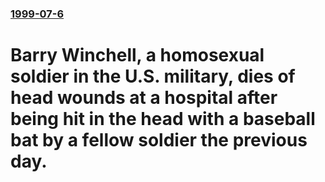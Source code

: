 ### [1999-07-6](/news/1999/07/6/index.md)

#  Barry Winchell, a homosexual soldier in the U.S. military, dies of head wounds at a hospital after being hit in the head with a baseball bat by a fellow soldier the previous day. 



